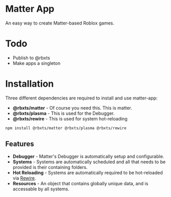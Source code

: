 # Matter App

An easy way to create Matter-based Roblox games.

# Todo

-   Publish to @rbxts
-   Make apps a singleton

# Installation

Three different dependencies are required to install and use matter-app:

-   **@rbxts/matter** - Of course you need this. This is matter.
-   **@rbxts/plasma** - This is used for the Debugger.
-   **@rbxts/rewire** - This is used for system hot-reloading

```bash
npm install @rbxts/matter @rbxts/plasma @rbxts/rewire
```

## Features

-   **Debugger** - Matter's Debugger is automatically setup and configurable.
-   **Systems** - Systems are automatically scheduled and all that needs to be provided is their containing folders.
-   **Hot Reloading** - Systems are automatically required to be hot-reloaded via [Rewire](https://github.com/sayhisam1/Rewire/tree/main/src).
-   **Resources** - An object that contains globally unique data, and is accessable by all systems.
